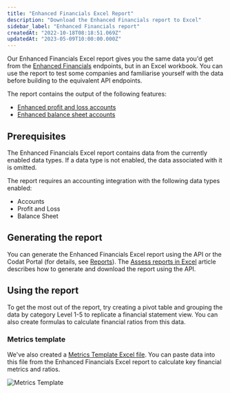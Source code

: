 ```yaml
---
title: "Enhanced Financials Excel Report"
description: "Download the Enhanced Financials report to Excel"
sidebar_label: "Enhanced Financials report"
createdAt: "2022-10-18T08:18:51.069Z"
updatedAt: "2023-05-09T10:00:00.000Z"
---
```


Our Enhanced Financials Excel report gives you the same data you'd get from the [Enhanced Financials](/assess/enhanced-financials/overview) endpoints, but in an Excel workbook.  You can use the report to test some companies and familiarise yourself with the data before building to the equivalent API endpoints.

The report contains the output of the following features:

- [Enhanced profit and loss accounts](/assess/enhanced-financials/profit-and-loss-accounts)
- [Enhanced balance sheet accounts](/assess/enhanced-financials/balance-sheet-accounts)

## Prerequisites

The Enhanced Financials Excel report contains data from the currently enabled data types.  If a data type is not enabled, the data associated with it is omitted.

The report requires an accounting integration with the following data types enabled:

- Accounts
- Profit and Loss
- Balance Sheet

## Generating the report

You can generate the Enhanced Financials Excel report using the API or the Codat Portal (for details, see [Reports](/assess/portal/overview#reports)). The [Assess reports in Excel](/assess/excel/overview) article describes how to generate and download the report using the API.

## Using the report

To get the most out of the report, try creating a pivot table and grouping the data by category Level 1-5 to replicate a financial statement view.  You can also create formulas to calculate financial ratios from this data.

### Metrics template

We've also created a [Metrics Template Excel file](/documents/assess-metrics.xlsx).  You can paste data into this file from the Enhanced Financials Excel report to calculate key financial metrics and ratios.

![Metrics Template](/img/assess/metrics-template.png)